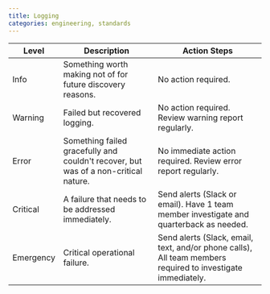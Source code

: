 ```yaml
---
title: Logging
categories: engineering, standards
---
```


| Level     | Description                                                                         | Action Steps                                                                                                |
| --------- | ----------------------------------------------------------------------------------- | ----------------------------------------------------------------------------------------------------------- |
| Info      | Something worth making not of for future discovery reasons.                         | No action required.                                                                                         |
| Warning   | Failed but recovered logging.                                                       | No action required. Review warning report regularly.                                                        |
| Error     | Something failed gracefully and couldn't recover, but was of a non-critical nature. | No immediate action required. Review error report regularly.                                                |
| Critical  | A failure that needs to be addressed immediately.                                   | Send alerts (Slack or email). Have 1 team member investigate and quarterback as needed.                     |
| Emergency | Critical operational failure.                                                       | Send alerts (Slack, email, text, and/or phone calls), All team members required to investigate immediately. |
